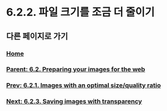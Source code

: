 # 6.2.2. 파일 크기를 조금 더 줄이기

## 다른 페이지로 가기

### [Home](./00-home.md)
### [Parent: 6.2. Preparing your images for the web](./06-02-00-preparing-your-images-for-the-web.md)
### [Prev: 6.2.1. Images with an optimal size/quality ratio](./06-02-01-images-with-an-optimal-size-quality-ratio.md)
### [Next: 6.2.3. Saving images with transparency](./06-02-03-saving-images-with-transparency.md)
